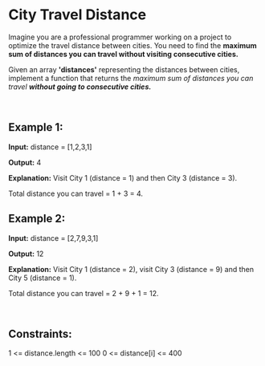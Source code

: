 # City Travel Distance

Imagine you are a professional programmer working on a project to optimize the travel distance between cities. You need to find the <b>maximum sum of distances you can travel without visiting consecutive cities.</b>

Given an array <b>'distances'</b> representing the distances between cities, implement a function that returns the <i> maximum sum of distances you can travel <b>without going to consecutive cities.</b></i>

<br>

## Example 1:

**Input:** distance = [1,2,3,1]

**Output:** 4

**Explanation:** Visit City 1 (distance = 1) and then City 3 (distance = 3).
                 
Total distance you can travel = 1 + 3 = 4.

## Example 2:

**Input:** distance = [2,7,9,3,1]

**Output:** 12

**Explanation:** Visit City 1 (distance = 2), visit City 3 (distance = 9) and then City 5 (distance = 1).

Total distance you can travel = 2 + 9 + 1 = 12.

<br>

## Constraints:

1 <= distance.length <= 100
0 <= distance[i] <= 400
